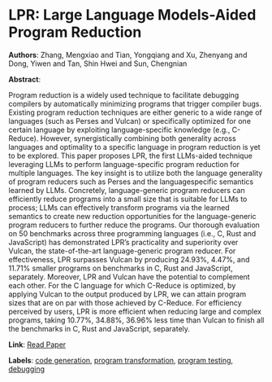 # LPR: Large Language Models-Aided Program Reduction

**Authors**: Zhang, Mengxiao and Tian, Yongqiang and Xu, Zhenyang and Dong, Yiwen and Tan, Shin Hwei and Sun, Chengnian

**Abstract**:

Program reduction is a widely used technique to facilitate debugging                compilers by automatically minimizing programs that trigger                compiler bugs. Existing program reduction techniques are either                generic to a wide range of languages (such as Perses and Vulcan)                or specifically optimized for one certain language by exploiting                language-specific knowledge (e.g., C-Reduce). However, synergistically                combining both generality across languages and optimality                to a specific language in program reduction is yet to be explored.                This paper proposes LPR, the first LLMs-aided technique leveraging                LLMs to perform language-specific program reduction for                multiple languages. The key insight is to utilize both the language                generality of program reducers such as Perses and the languagespecific                semantics learned by LLMs. Concretely, language-generic                program reducers can efficiently reduce programs into a small size                that is suitable for LLMs to process; LLMs can effectively transform                programs via the learned semantics to create new reduction opportunities                for the language-generic program reducers to further                reduce the programs.                Our thorough evaluation on 50 benchmarks across three programming                languages (i.e., C, Rust and JavaScript) has demonstrated                LPR’s practicality and superiority over Vulcan, the state-of-the-art                language-generic program reducer. For effectiveness, LPR surpasses                Vulcan by producing 24.93\%, 4.47\%, and 11.71\% smaller programs                on benchmarks in C, Rust and JavaScript, separately. Moreover, LPR                and Vulcan have the potential to complement each other. For the C                language for which C-Reduce is optimized, by applying Vulcan to                the output produced by LPR, we can attain program sizes that are                on par with those achieved by C-Reduce. For efficiency perceived                by users, LPR is more efficient when reducing large and complex                programs, taking 10.77\%, 34.88\%, 36.96\% less time than Vulcan to                finish all the benchmarks in C, Rust and JavaScript, separately.

**Link**: [Read Paper](https://doi.org/10.1145/3650212.3652126)

**Labels**: [code generation](../../labels/code_generation.md), [program transformation](../../labels/program_transformation.md), [program testing](../../labels/program_testing.md), [debugging](../../labels/debugging.md)
